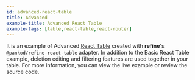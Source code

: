 ```yaml
---
id: advanced-react-table
title: Advanced
example-title: Advanced React Table
example-tags: [table,react-table,react-router]
---
```


It is an example of Advanced [React Table](https://react-table.tanstack.com/) created with **refine**'s `@pankod/refine-react-table` adapter. In addition to the Basic React Table example, deletion editing and filtering features are used together in your table. For more information, you can view the live example or review the source code.

<CodeSandboxExample path="table-react-table-advanced" />
